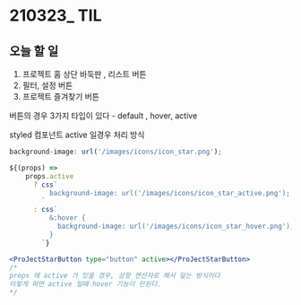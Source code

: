# 210323_ TIL

## 오늘 할 일

1. 프로젝트 홈 상단 바둑판 , 리스트 버튼 
2. 필터, 설정 버튼 
3. 프로젝트 즐겨찾기 버튼 

버튼의 경우 3가지 타입이 있다 - default , hover, active

styled 컴포넌트 active 일경우 처리 방식

```jsx
background-image: url('/images/icons/icon_star.png');

${(props) =>
    props.active
      ? css`
          background-image: url('/images/icons/icon_star_active.png');
        `
      : css`
          &:hover {
            background-image: url('/images/icons/icon_star_hover.png');
          }
        `}

<ProJectStarButton type="button" active></ProJectStarButton>
/*
props 에 active 가 있을 경우, 삼항 연산자로 해서 덮는 방식이다 
이렇게 하면 active 일때 hover 기능이 안된다.
*/
```